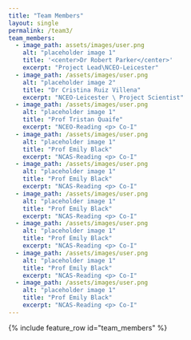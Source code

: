 ```yaml
---
title: "Team Members"
layout: single
permalink: /team3/
team_members:
  - image_path: assets/images/user.png
    alt: "placeholder image 1"
    title: '<center>Dr Robert Parker</center>'
    excerpt: "Project Lead\NCEO-Leicester"
  - image_path: /assets/images/user.png
    alt: "placeholder image 2"
    title: "Dr Cristina Ruiz Villena"
    excerpt: "NCEO-Leicester \ Project Scientist"
  - image_path: /assets/images/user.png
    alt: "placeholder image 1"
    title: "Prof Tristan Quaife"
    excerpt: "NCEO-Reading <p> Co-I"
  - image_path: /assets/images/user.png
    alt: "placeholder image 1"
    title: "Prof Emily Black"
    excerpt: "NCAS-Reading <p> Co-I"
  - image_path: /assets/images/user.png
    alt: "placeholder image 1"
    title: "Prof Emily Black"
    excerpt: "NCAS-Reading <p> Co-I"
  - image_path: /assets/images/user.png
    alt: "placeholder image 1"
    title: "Prof Emily Black"
    excerpt: "NCAS-Reading <p> Co-I"
  - image_path: /assets/images/user.png
    alt: "placeholder image 1"
    title: "Prof Emily Black"
    excerpt: "NCAS-Reading <p> Co-I"
  - image_path: /assets/images/user.png
    alt: "placeholder image 1"
    title: "Prof Emily Black"
    excerpt: "NCAS-Reading <p> Co-I"
  - image_path: /assets/images/user.png
    alt: "placeholder image 1"
    title: "Prof Emily Black"
    excerpt: "NCAS-Reading <p> Co-I"
---
```



{% include feature_row id="team_members" %}
